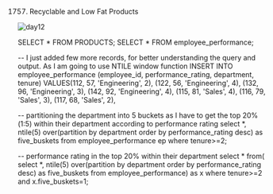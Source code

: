 1757. Recyclable and Low Fat Products

![day12](https://github.com/PankajVirendraModi/SQL-things/assets/75255261/3710df61-2481-496c-9d2e-500538913b07)


SELECT * FROM PRODUCTS;	
SELECT * FROM employee_performance;

-- I just added few more records, for better understanding the query and output. As I am going to use NTILE window function
INSERT INTO employee_performance (employee_id, performance_rating, department, tenure)
VALUES(112, 57, 'Engineering', 2),
(122, 56, 'Engineering', 4),
(132, 96, 'Engineering', 3),
(142, 92, 'Engineering', 4),
(115, 81, 'Sales', 4),
(116, 79, 'Sales', 3),
(117, 68, 'Sales', 2),

-- partitioning the department into 5 buckets as I have to get the top 20%(1:5) within their department according to performance rating
select *,
ntile(5) over(partition by department order by performance_rating desc) as five_buskets
from employee_performance ep
where tenure>=2; 

-- performance rating in the top 20% within their department
select * from(
select *,
ntile(5) over(partition by department order by performance_rating desc) as five_buskets
from employee_performance) as x
where tenure>=2 and x.five_buskets=1;
